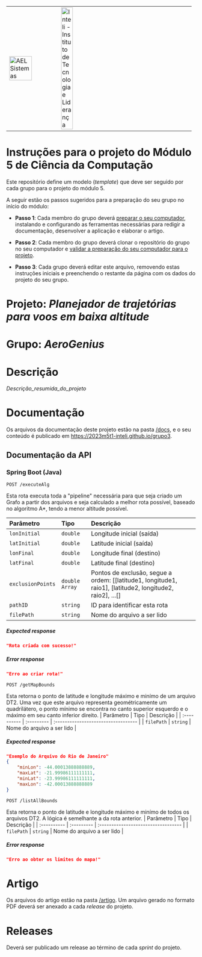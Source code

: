 <table>
<tr>
<td>
<a href= "https://ael.com.br/"><img src="https://www.ael.com.br/images/ael.png" alt="AEL Sistemas" border="0" width="70%"></a>
</td>
<td><a href= "https://www.inteli.edu.br/"><img src="https://www.inteli.edu.br/wp-content/uploads/2021/08/20172028/marca_1-2.png" alt="Inteli - Instituto de Tecnologia e Liderança" border="0" width="30%"></a>
</td>
</tr>
</table>

# Instruções para o projeto do Módulo 5 de Ciência da Computação

Este repositório define um modelo (*template*) que deve ser seguido por cada grupo para o projeto do módulo 5.

A seguir estão os passos sugeridos para a preparação do seu grupo no início do módulo:

* **Passo 1**: Cada membro do grupo deverá [preparar o seu computador](install.md), instalando e configurando as ferramentas necessárias para redigir a documentação, desenvolver a aplicação e elaborar o artigo.

* **Passo 2**: Cada membro do grupo deverá clonar o repositório do grupo no seu computador e [validar a preparação do seu computador para o projeto](validate.md).

* **Passo 3**: Cada grupo deverá editar este arquivo, removendo estas instruções iniciais e preenchendo o restante da página com os dados do projeto do seu grupo.


# Projeto: *Planejador de trajetórias para voos em baixa altitude*

# Grupo: *AeroGenius*

# Descrição

*Descrição_resumida_do_projeto*

# Documentação

Os arquivos da documentação deste projeto estão na pasta [/docs](/docs), e o seu conteúdo é publicado em https://2023m5t1-inteli.github.io/grupo3.

## Documentação da API 

### Spring Boot (Java)


```http
POST /executeAlg
``` 
Esta rota executa toda a "pipeline" necessária para que seja criado um Grafo a partir dos arquivos e seja calculado a melhor rota possível, baseado no algoritmo A*, tendo a menor altitude possível. 

| Parâmetro   | Tipo       | Descrição                           |
| :---------- | :--------- | :---------------------------------- |
| `lonInitial` | `double` | Longitude inicial (saída) |
| `latInitial` | `double` | Latitude inicial (saída) | 
| `lonFinal` | `double` | Longitude final (destino) |
| `latFinal` | `double` | Latitude final (destino) |
| `exclusionPoints`| `double Array` | Pontos de exclusão, segue a ordem: [[latitude1, longitude1, raio1], [latitude2, longitude2, raio2], ...[] |
| `pathID` | `string` | ID para identificar esta rota |
| `filePath` | `string` | Nome do arquivo a ser lido |

##### Expected response
```JSON
"Rota criada com sucesso!"
```

##### Error response
```JSON
"Erro ao criar rota!"
```

``` http
POST /getMapBounds
```
Esta retorna o ponto de latitude e longitude máximo e minímo de um arquivo DT2. Uma vez que este arquivo representa geométricamente um quadrilátero, o ponto mínimo se encontra no canto superior esquerdo e o máximo em seu canto inferior direito. 
| Parâmetro | Tipo | Descrição | 
| :---------- | :--------- | :---------------------------------- |
| `filePath` | `string` | Nome do arquivo a ser lido |

##### Expected response
``` JSON 
"Exemplo do Arquivo do Rio de Janeiro"
{
	"minLon": -44.00013888888889,
	"maxLat": -21.99986111111111,
	"minLat": -23.99986111111111,
	"maxLon": -42.00013888888889
}
```


``` http
POST /listAllBounds
```
Esta retorna o ponto de latitude e longitude máximo e minímo de todos os arquivos DT2. A lógica é semelhante a da rota anterior. 
| Parâmetro | Tipo | Descrição | 
| :---------- | :--------- | :---------------------------------- |
| `filePath` | `string` | Nome do arquivo a ser lido |

##### Error response
``` JSON 
"Erro ao obter os limites do mapa!"
```
# Artigo

Os arquivos do artigo estão na pasta [/artigo](/artigo). Um arquivo gerado no formato PDF deverá ser anexado a cada *release* do projeto.

# Releases

Deverá ser publicado um release ao término de cada *sprint* do projeto.
